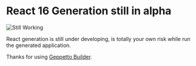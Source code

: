 # React 16 Generation still in alpha
![Still Working](https://readmegeppetto.s3.amazonaws.com/react_readme.png)

React generation is still under developing, is totally your own risk while run the generated application.

Thanks for using [Geppetto Builder](https://stage.app.geppettosoftware.com).
